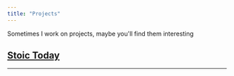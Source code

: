 ```yaml
---
title: "Projects"
---
```


Sometimes I work on projects, maybe you'll find them interesting

## [Stoic Today](https://www.stoic.today/)

--- 


